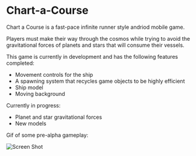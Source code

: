 # Chart-a-Course
Chart a Course is a fast-pace infinite runner style andriod mobile game.

Players must make their way through the cosmos while trying to avoid the gravitational forces of planets and stars that will consume their vessels. 

This game is currently in development and has the following features completed:
- Movement controls for the ship
- A spawning system that recycles game objects to be highly efficient
- Ship model
- Moving background

Currently in progress:
- Planet and star gravitational forces
- New models


Gif of some pre-alpha gameplay:

![Screen Shot](/screenshots/current_progress.gif?raw=true "Current Progress")
